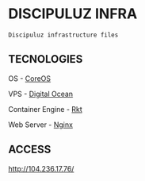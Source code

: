 # DISCIPULUZ INFRA

    Discipuluz infrastructure files

## TECNOLOGIES

OS - [CoreOS](https://coreos.com/)

VPS - [Digital Ocean](https://www.digitalocean.com/)

Container Engine - [Rkt](https://coreos.com/rkt/docs/latest/using-rkt-with-systemd.html)

Web Server - [Nginx](https://www.nginx.com/resources/library/)

## ACCESS
http://104.236.17.76/

